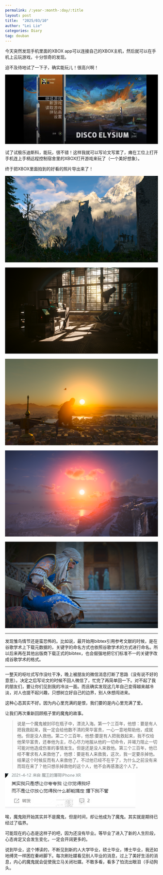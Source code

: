 ```yaml
---
permalink: /:year-:month-:day/:title
layout: post
title:  "2025/03/10"
author: "Lei Lie"
categories: Diary
tag: douban
---
```


今天突然发现手机里面的XBOX app可以连接自己的XBOX主机，然后就可以在手机上云玩游戏，十分惊奇的发现。

迫不及待地试了一下子，确实能玩儿！很高兴啊！

![img1](./../images/img-2025-03-10/img1.jpg)

试了试极乐迪斯科，能玩，很不错！这样我就可以写论文写累了，瘫在工位上打开手机连上手柄远程控制宿舍里的XBOX打开游戏来玩了（一个美好想象）。

终于把XBOX里面拍到的好看的照片导出来了！ 


![img1](./../images/img-2025-03-10/img1.png)

![img2](./../images/img-2025-03-10/img2.png)

![img3](./../images/img-2025-03-10/img3.png)

![img4](./../images/img-2025-03-10/img4.png)

![img5](./../images/img-2025-03-10/img5.png)

---

发现雏鸟情节还是蛮恐怖的。比如说，最开始用bibtex引用参考文献的时候，是在谷歌学术上下载元数据的，关键字的命名方式也依照谷歌学术的方式进行命名。所以后来再在其他出版商下载正式的bibtex，也会倔强地把它们标准不一的关键字改成谷歌学术的格式。

---

一整天的呕吐式写作没吐干净，晚上被朋友的微信消息打断了思路（没有说不好的意思）。决定之后写论文的时候不回人微信了，忙完了再简单回一下。对不起了我的朋友们，要让你们见到我的冷淡一面。而且确实发现这几年自己变得越来越冷淡，对人也提不起兴趣，只想树立好自己的边界，别人休想闯进来。

这种心态其实不好。因为内心里充满的是恨，我们要的是内心里充满了爱。

让我们再次重新回顾瓶子里的魔鬼的故事。

> 说是一个魔鬼被封印在瓶子中，漂流入海。第一个三百年，他想：要是有人把我救起来，我一定会给他数不清的荣华富贵，一心一意地帮助他，成就他。但是没人救他。第二个三百年，他想:要是有人把我救起来，我不仅给他荣华富贵，还奉他为主，尽心尽力地服从他的一切命令，并竭力阻止一切可能对他造成伤害的事情发生。但是还是没人来救他。第三个三百年，他已经不奢求有人来救他了，他想：要是有人来救我，这次，我一定要杀掉他。结果这个时候反而有人来救他了。不过他已经不在乎了，为什么之前没有来而现在来了？他只想杀掉救他的这个人，他不会再感激这个人了。

![img2](./../images/img-2025-03-10/img2.jpg)

唉，魔鬼刚开始其实并不是魔鬼，但是时间，却让他成为了魔鬼。其实就是期待已经过了临界。

可能现在的心态是这样子的吧，因为还没有毕业。等毕业了进入了新的人生阶段，心态肯定又会发生变化，一定会开阔更多的。

说到毕业，这个博读的，不断见到新的人大学毕业，硕士毕业，博士毕业，我还如地缚灵一样困在秦岭脚下。每次刷社媒看见别人毕业的消息，过上了美好生活的消息，内心的魔鬼就会促使我立马关闭社媒。不敢多看，看多了怕流出眼泪（手动狗头。